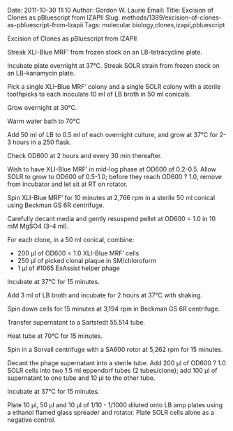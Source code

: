 Date: 2011-10-30 11:10
Author: Gordon W. Laurie
Email: 
Title: Excision of Clones as pBluescript from lZAPII
Slug: methods/1389/excision-of-clones-as-pbluescript-from-lzapii
Tags: molecular biology,clones,izapii,pbluescript

Excision of Clones as pBluescript from lZAPII









Streak XLI-Blue MRF’ from frozen stock on an LB-tetracycline plate. 



 Incubate plate overnight at 37°C.  Streak SOLR strain from frozen stock on an LB-kanamycin plate.



Pick a single XLI-Blue MRF’ colony and a single SOLR colony with a sterile toothpicks to each inoculate 10 ml of LB broth in 50 ml conicals.  



Grow overnight at 30°C.



Warm water bath to 70°C



Add 50 ml of LB to 0.5 ml of each overnight culture, and grow at 37°C  for  2-3 hours in a 250 flask. 



Check OD600 at 2 hours and every 30 min thereafter.  



Wish to have XLI-Blue MRF’ in mid-log phase at  OD600 of 0.2-0.5.  Allow SOLR to grow to OD600 of 0.5-1.0; before they reach OD600 ? 1.0, remove from incubator and let sit at RT on rotator.



Spin XLI-Blue MRF’ for 10 minutes at 2,766 rpm in a sterile 50 ml conical using Beckman GS 6R centrifuge.  



Carefully decant media and gently resuspend pellet at OD600 = 1.0 in 10 mM MgSO4 (3-4 ml).



For each clone, in a 50 ml conical, combine:
* 200 µl of OD600 = 1.0 XLI-Blue MRF’ cells
* 250 µl of picked clonal plaque in SM/chloroform
* 1 µl of #1065 ExAssist helper phage



Incubate at 37°C for 15 minutes. 



Add 3 ml of LB broth and incubate for 2 hours at 37°C with shaking. 



Spin down cells for 15 minutes at 3,194 rpm in Beckman GS 6R centrifuge.  



Transfer supernatant to a Sartstedt 55.514 tube. 



Heat tube at 70°C for 15 minutes.



Spin in a Sorvall centrifuge with a SA600 rotor at 5,262 rpm for 15 minutes.



Decant the phage supernatant into a sterile tube.  Add 200 µl of OD600 ? 1.0 SOLR cells into two 1.5 ml eppendorf tubes (2 tubes/clone); add 100 µl of supernatant to one tube and 10 µl to the other tube. 



Incubate at 37°C for 15 minutes.



Plate 10 µl, 50 µl and 10 µl of 1/10 - 1/1000 diluted onto LB amp plates using a ethanol flamed glass spreader and rotator.  Plate SOLR cells alone as a negative control. 





